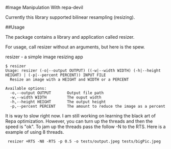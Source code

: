 #Image Manipulation With repa-devil

Currently this library supported bilinear resampling (resizing). 

##Usage

The package contains a library and application called resizer. 

For usage, call resizer without an arguments, but here is the spew.

resizer - a simple image resizing app
    
    $ resizer
    Usage: resizer (-o|--output OUTPUT) ((-w|--width WIDTH) (-h|--height HEIGHT) | (-p|--percent PERCENT)) INPUT FILE
      Resize an image with a HEIGHT and WIDTH or a PERCENT

    Available options:
      -o,--output OUTPUT       Output file path
      -w,--width WIDTH         The ouput width
      -h,--height HEIGHT       The output height
      -p,--percent PERCENT     The amount to reduce the image as a percent
      
It is way to slow right now. I am still working on learning the black art of Repa optimization. However, you can turn up the threads and then the speed is "ok".
To jam up the threads pass the follow -N to the RTS. Here is a example of using 8 threads.

     resizer +RTS -N8 -RTS -p 0.5 -o tests/output.jpeg tests/bigPic.jpeg